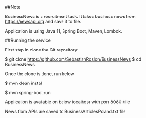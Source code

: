 ##Note

BusinessNews is a recruitment task. It takes business news from
https://newsapi.org and save it to file.

Application is using Java 11, Spring Boot, Maven, Lombok.

##Running the service


First step in clone the Git repository:

$ git clone https://github.com/SebastianRoslon/BusinessNews $ cd BusinessNews

Once the clone is done, run below

$ mvn clean install

$ mvn spring-boot:run

Application is available on below localhost with port 8080:/file

News from APIs are saved to BusinessArticlesPoland.txt file

